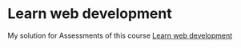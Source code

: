 # Learn web development

My solution for Assessments of this course [Learn web development](https://developer.mozilla.org/en-US/docs/Learn)
